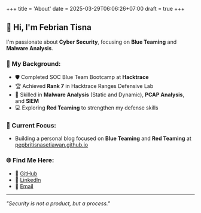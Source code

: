 +++
title = 'About'
date = 2025-03-29T06:06:26+07:00
draft = true
+++

## 👋 Hi, I'm Febrian Tisna

I'm passionate about **Cyber Security**, focusing on **Blue Teaming** and **Malware Analysis**. 

### 🚀 My Background:
- 🛡️ Completed SOC Blue Team Bootcamp at **Hacktrace**
- 🏆 Achieved **Rank 7** in Hacktrace Ranges Defensive Lab
- 🔎 Skilled in **Malware Analysis** (Static and Dynamic), **PCAP Analysis**, and **SIEM**
- 💻 Exploring **Red Teaming** to strengthen my defense skills

### 🧠 Current Focus:
- Building a personal blog focused on **Blue Teaming** and **Red Teaming** at [pepbritisnasetiawan.github.io](https://pepbritisnasetiawan.github.io)

### 🌐 Find Me Here:
- 🔗 [GitHub](https://github.com/pepbritisnasetiawan)  
- 🔗 [LinkedIn](https://www.linkedin.com/in/febriantisna/)  
- 📧 [Email](mailto:your-email@example.com)  

---

_"Security is not a product, but a process."_  
